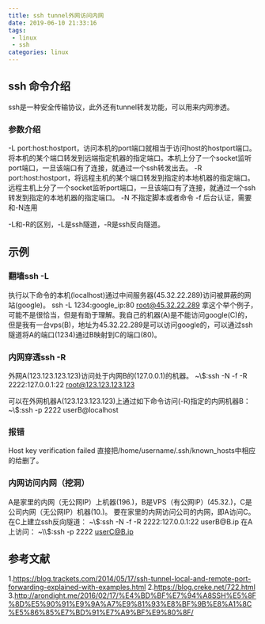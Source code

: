 ```yaml
---
title: ssh tunnel外网访问内网
date: 2019-06-10 21:33:16
tags:
 - linux
 - ssh
categories: linux
---
```


## ssh 命令介绍
ssh是一种安全传输协议，此外还有tunnel转发功能，可以用来内网渗透。
### 参数介绍
-L port:host:hostport，访问本机的port端口就相当于访问host的hostport端口。
将本机的某个端口转发到远端指定机器的指定端口。本机上分了一个socket监听port端口，一旦该端口有了连接，就通过一个ssh转发出去。
-R port:host:hostport，将远程主机的某个端口转发到指定的本地机器的指定端口。远程主机上分了一个socket监听port端口，一旦该端口有了连接，就通过一个ssh转发到指定的本地机器的指定端口。
-N 不指定脚本或者命令
-f 后台认证，需要和-N连用

-L和-R的区别，-L是ssh隧道，-R是ssh反向隧道。

## 示例
### 翻墙ssh -L
执行以下命令的本机(localhost)通过中间服务器(45.32.22.289)访问被屏蔽的网站(google)。
ssh -L 1234:google_ip:80 root@45.32.22.289
拿这个举个例子，可能不是很恰当，但是有助于理解。我自己的机器(A)是不能访问google(C)的，但是我有一台vps(B)，地址为45.32.22.289是可以访问google的，可以通过ssh隧道将A的端口(1234)通过B映射到C的端口(80)。

### 内网穿透ssh -R
外网A(123.123.123.123)访问处于内网B的(127.0.0.1)的机器。
~\\$:ssh -N -f -R 2222:127.0.0.1:22 root@123.123.123.123

可以在外网机器A(123.123.123.123)上通过如下命令访问(-R)指定的内网机器B：
~\\$:ssh -p 2222 userB@localhost
### 报错
Host key verification failed
直接把/home/username/.ssh/known_hosts中相应的给删了。

### 内网访问内网（挖洞）
A是家里的内网（无公网IP）上机器(196.)，B是VPS（有公网IP）(45.32.)，C是公司内网（无公网IP）机器(10.)。
要在家里的内网访问公司的内网，即A访问C。在C上建立ssh反向隧道：
~\\$:ssh -N -f -R 2222:127.0.0.1:22 userB@B.ip
在A上访问：
~\\$:ssh -p  2222 userC@B.ip

## 参考文献
1.https://blog.trackets.com/2014/05/17/ssh-tunnel-local-and-remote-port-forwarding-explained-with-examples.html
2.https://blog.creke.net/722.html
3.http://arondight.me/2016/02/17/%E4%BD%BF%E7%94%A8SSH%E5%8F%8D%E5%90%91%E9%9A%A7%E9%81%93%E8%BF%9B%E8%A1%8C%E5%86%85%E7%BD%91%E7%A9%BF%E9%80%8F/
